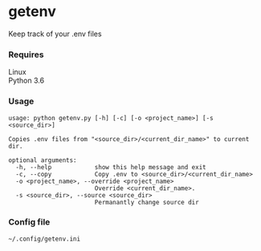 # getenv
Keep track of your .env files

### Requires
Linux  
Python 3.6

### Usage
```
usage: python getenv.py [-h] [-c] [-o <project_name>] [-s <source_dir>]

Copies .env files from "<source_dir>/<current_dir_name>" to current dir.

optional arguments:
  -h, --help            show this help message and exit
  -c, --copy            Copy .env to <source_dir>/<current_dir_name>
  -o <project_name>, --override <project_name>
                        Override <current_dir_name>.
  -s <source_dir>, --source <source_dir>
                        Permanantly change source dir
```
### Config file

`~/.config/getenv.ini`